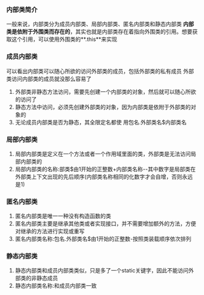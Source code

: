 ### 内部类简介
一般来说，内部类分为成员内部类、局部内部类、匿名内部类和静态内部类
**内部类是依附于外围类而存在的**，其实也就是内部类存在着指向外围类的引用。想要获取这个引用，可以使用外围类的**.this**来实现
### 成员内部类
可以看出内部类可以随心所欲的访问外部类的成员，包括外部类的私有成员
外部类访问内部类的成员就没那么容易了
1. 外部类非静态方法访问，需要先创建一个内部类的对象，然后就可以随心所欲的访问了
2. 静态方法中访问，必须先创建外部类的对象，因为内部类是依附于外部类的对象的
3. 无论成员内部类是否为静态，其全限定名都使  用包名.外部类名$内部类名
### 局部内部类
1. 局部内部类是定义在一个方法或者一个作用域里面的类，外部类是无法访问局部内部类的
2. 局部内部类的名称:部类$由1开始的正整数+内部类名称--其中数字是局部类在外部类上下文出现的先后顺序(内部类名称相同的化数字才会自增，否则永远是1)
### 匿名内部类
1. 匿名内部类是唯一一种没有构造函数的类
2. 匿名内部类主要是继承其他类或者实现接口，并不需要增加额外的方法，方便对继承的方法进行实现或重写
3. 匿名内部类名称:包名.外部类名$由1开始的正整数-按照类装载顺序依次排列
### 静态内部类
1. 静态内部类和成员内部类类似，只是多了一个static关键字，因此不能访问外部类的非静态成员
2. 静态内部类名称:和成员内部类一致